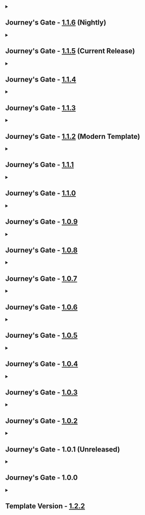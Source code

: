 <details close>
<summary><h2>
  Journey's Gate - <a href="">1.1.6</a> (Nightly)
</h2></summary><br>

- Additions
  - Mods
    - Fluidium - [1.3.1](https://www.curseforge.com/minecraft/mc-mods/fluidium/files/6854183)
  - Resourcepacks / Shaderpacks
    - none
- Updates
  - Modpack
    - none
  - Mods
    - Amendments - [2.0.6](https://www.curseforge.com/minecraft/mc-mods/amendments/files/6864192) -> [2.0.7](https://www.curseforge.com/minecraft/mc-mods/amendments/files/6869289)
    - KleeSlabs - [15.0.8](https://www.curseforge.com/minecraft/mc-mods/kleeslabs/files/6779704)  -> [15.0.9](https://www.curseforge.com/minecraft/mc-mods/kleeslabs/files/6868042)
  - Configs
    - none
  - Resourcepacks / Shaderpacks
    - none
- Fixes
  - none
- Reverts / Removals
  - Reverts
    - none
  - Removals
    - none
</details>

<details close>
<summary><h2>
  Journey's Gate - <a href="https://www.curseforge.com/minecraft/modpacks/abaddon-vanilla/files/6866451">1.1.5</a> (Current Release)
</h2></summary><br>

- Additions
  - Mods
    - Cascades - [1.0.4](https://modrinth.com/datapack/hybrid-beta/version/CbXjARnR)
    - Clayworks - [3.0.4](https://www.curseforge.com/minecraft/mc-mods/clayworks/files/6321200)
    - Eccentric Tome - [1.10.3](https://www.curseforge.com/minecraft/mc-mods/eccentric-tome/files/6011829)
    - Ender's Delight - [1.1.3](https://www.curseforge.com/minecraft/mc-mods/enders-delight/files/6474007)
    - Ender Trigon - [1.1.0](https://www.curseforge.com/minecraft/mc-mods/ender-trigon/files/5388736)
    - Friends&Foes - [3.0.9](https://www.curseforge.com/minecraft/mc-mods/friends-and-foes-forge/files/6354624)
    - Friends&Foes Flowery Mooblooms - [2.0.2](https://www.curseforge.com/minecraft/mc-mods/friends-and-foes-flowery-mooblooms-forge/files/5526965)
    - Golem Spawn Fix - [1.0.2](https://www.curseforge.com/minecraft/mc-mods/golem-spawn-fix/files/6467849)
    - My Nether's Delight - [1.8.0](https://www.curseforge.com/minecraft/mc-mods/my-nethers-delight/files/6529919)
    - Paxi - [4.0.0](https://www.curseforge.com/minecraft/mc-mods/paxi/files/4749994)
    - Pufferfish's Biome Dither - [0.1.0](https://www.curseforge.com/minecraft/mc-mods/puffish-biome-dither/files/6846187)
    - Savage & Ravage - [6.0.0](https://www.curseforge.com/minecraft/mc-mods/savage-and-ravage/files/6040963)
    - The Endergetic Expansion - [5.0.1](https://www.curseforge.com/minecraft/mc-mods/endergetic/files/6157658)
    - Wither Spawn Fix - [1.0.0](https://www.curseforge.com/minecraft/mc-mods/wither-spawn-fix/files/5509332)
    - Wither: Reincarnated - [1.0.5](https://www.curseforge.com/minecraft/mc-mods/wither-reincarnated/files/6835382)
    - You've Goat to be Kidding Me! - [1.3.6](https://www.curseforge.com/minecraft/mc-mods/goated/files/6749535)
  - Resourcepacks / Shaderpacks
    - CTOV - Longer Roads - [2.0.0](https://www.curseforge.com/minecraft/data-packs/ctov-longer-roads/files/6412913)
- Updates
  - Modpack
    - Abaddon Client - [1.2.0](https://github.com/Apollonu/Abaddon-Client/blob/main/CHANGELOG.md) -> [1.2.1](https://github.com/Apollonu/Abaddon-Client/blob/main/CHANGELOG.md)
  - Mods
    - Amendments - [1.2.19](https://www.curseforge.com/minecraft/mc-mods/amendments/files/6259599) -> [2.0.6](https://www.curseforge.com/minecraft/mc-mods/amendments/files/6864192)
    - Footprint Particle - [0.5.3](https://www.curseforge.com/minecraft/mc-mods/footprintparticle/files/6684366) -> [0.5.4b](https://www.curseforge.com/minecraft/mc-mods/footprintparticle/files/6863220)
    - Horseman - [1.3.9](https://www.curseforge.com/minecraft/mc-mods/horseman/files/6605523) -> [1.3.11](https://www.curseforge.com/minecraft/mc-mods/horseman/files/6828550)
    - KleeSlabs - [15.0.6](https://www.curseforge.com/minecraft/mc-mods/kleeslabs/files/6226684) -> [15.0.8](https://www.curseforge.com/minecraft/mc-mods/kleeslabs/files/6779704)
    - Moonlight Lib - [2.14.13](https://www.curseforge.com/minecraft/mc-mods/selene/files/6740431) -> [2.15.6](https://www.curseforge.com/minecraft/mc-mods/selene/files/6846127)
    - Shoulder Surfing Reloaded - [4.13.2](https://www.curseforge.com/minecraft/mc-mods/shoulder-surfing-reloaded/files/6744389) -> [4.14.1](https://www.curseforge.com/minecraft/mc-mods/shoulder-surfing-reloaded/files/6784150)
    - Simple Snowy Fix - [2.1.3](https://www.curseforge.com/minecraft/mc-mods/simple-snowy-fix-forge-fabric/files/6353157) -> [2.1.4](https://www.curseforge.com/minecraft/mc-mods/simple-snowy-fix-forge-fabric/files/6769209)
    - Snow! Real Magic! - [10.6.2](https://www.curseforge.com/minecraft/mc-mods/snow-real-magic/files/6531952) -> [10.6.4](https://www.curseforge.com/minecraft/mc-mods/snow-real-magic/files/6779427)
    - Spawn Animations - [1.10.1](https://www.curseforge.com/minecraft/mc-mods/spawn-animations-mod/files/6448104) -> [1.11.0](https://www.curseforge.com/minecraft/mc-mods/spawn-animations-mod/files/6855588)
    - Tide - [1.6.2](https://www.curseforge.com/minecraft/mc-mods/tide/files/6712795) -> [1.6.3](https://www.curseforge.com/minecraft/mc-mods/tide/files/6807872)
    - Undertale Death Screen - [1.0.3](https://www.curseforge.com/minecraft/mc-mods/undertale-death-screen/files/6409262) -> [1.2.2](https://www.curseforge.com/minecraft/mc-mods/undertale-death-screen/files/6809516)
  - Configs
    - [Bigger Better End Cities](https://www.curseforge.com/minecraft/mc-mods/bigger-better-end-cities) (Max Ships)
    - [Forgery](https://www.curseforge.com/minecraft/mc-mods/forgery) (Sheep)
    - [Friends&Foes](https://www.curseforge.com/minecraft/mc-mods/friends-and-foes-forge)
    - [Paxi](https://www.curseforge.com/minecraft/mc-mods/paxi)
    - [Savage & Ravage](https://www.curseforge.com/minecraft/mc-mods/savage-and-ravage) (Bad Omen)
    - [Shoulder Surfing Reloaded](https://www.curseforge.com/minecraft/mc-mods/shoulder-surfing-reloaded) (Update)
    - [Undertale Death Screen](https://www.curseforge.com/minecraft/mc-mods/undertale-death-screen)
    - [Wither: Reincarnated](https://www.curseforge.com/minecraft/mc-mods/wither-reincarnated) (HP)
  - Resourcepacks / Shaderpacks
    - none
- Fixes
  - Missing Mods (Configured, Mojang Logo Animation)
- Reverts / Removals
  - Reverts
    - none
  - Removals
    - none
</details>

<details close>
<summary><h2>
  Journey's Gate - <a href="https://www.curseforge.com/minecraft/modpacks/abaddon-vanilla/files/6761169">1.1.4</a>
</h2></summary><br>

- Additions
  - Mods
    - Status Effect Bars - [1.0.3](https://www.curseforge.com/minecraft/mc-mods/status-effect-bars-reforged/files/6671381)
  - Resourcepacks / Shaderpacks
    - none
- Updates
  - Modpack
    - Abaddon Client - [1.1.9](https://github.com/Apollonu/Abaddon-Client/blob/main/CHANGELOG.md) -> [1.2.0](https://github.com/Apollonu/Abaddon-Client/blob/main/CHANGELOG.md)
  - Mods
    - none
  - Configs
    - none
  - Resourcepacks / Shaderpacks
    - none
- Fixes
  - none
- Reverts / Removals
  - Reverts
    - none
  - Removals
    - none
</details>

<details close>
<summary><h2>
  Journey's Gate - <a href="https://www.curseforge.com/minecraft/modpacks/abaddon-vanilla/files/6756683">1.1.3</a>
</h2></summary><br>

- Additions
  - Mods
    - Blessfulled - [0.6](https://www.curseforge.com/minecraft/mc-mods/blessfulled/files/6624691)
    - Easel Does It! - [1.0.7](https://www.curseforge.com/minecraft/mc-mods/easel-does-it/files/6442916) + Blueprint - [7.1.3](https://www.curseforge.com/minecraft/mc-mods/blueprint/files/6408581)
    - Easy Anvils - [8.0.2](https://www.curseforge.com/minecraft/mc-mods/easy-anvils/files/5156621)
    - Fast Item Frames - [20.1.3](https://www.curseforge.com/minecraft/mc-mods/fast-item-frames/files/6670089)
    - Gallery - [1.0.3](https://www.curseforge.com/minecraft/mc-mods/gallery/files/6321203)
    - PotionLevelFix - [1.3.0](https://www.curseforge.com/minecraft/mc-mods/potionlevelfix/files/5787723)
    - Portfolio - [1.4.0](https://www.curseforge.com/minecraft/mc-mods/portfolio/files/5654124)
    - Skippy Pearls - [1.4.0](https://www.curseforge.com/minecraft/mc-mods/skippy-pearls/files/6252555)
    - ToroHealth Damage Indicators - [1.0.0](https://modrinth.com/mod/torohealth-damage-indicators-updated/version/1.20.1-forge-1)
    - Undertale Death Screen - [1.0.3](https://www.curseforge.com/minecraft/mc-mods/undertale-death-screen/files/6409262)
    - Vanilla Backport - [1.1.4.3](https://www.curseforge.com/minecraft/mc-mods/vanillabackport/files/6696334) + Platform [1.2.10.1](https://www.curseforge.com/minecraft/mc-mods/platform/files/6673724)
  - Resourcepacks / Shaderpacks
    - Gallery Portfolio Compat - [1.4.0](https://www.curseforge.com/minecraft/texture-packs/gallery-portfolio-compat/files/6499683)
    - Glowing Ender Dragon - [1.0.0](https://www.curseforge.com/minecraft/texture-packs/glowing-ender-dragon/files/4409148)
- Updates
  - Modpack
    - Abaddon Client - [1.1.8](https://github.com/Apollonu/Abaddon-Client/blob/main/CHANGELOG.md) -> [1.1.9](https://github.com/Apollonu/Abaddon-Client/blob/main/CHANGELOG.md)
  - Mods
    - Additional Placements - [2.2.2](https://www.curseforge.com/minecraft/mc-mods/additional-placements/files/6186584) -> [2.3.1](https://www.curseforge.com/minecraft/mc-mods/additional-placements/files/6596667)
    - Exposure - [1.7.13](https://www.curseforge.com/minecraft/mc-mods/exposure/files/6436177) -> [1.7.16](https://www.curseforge.com/minecraft/mc-mods/exposure/files/6655718)
    - Farmer's Delight - [1.2.7](https://www.curseforge.com/minecraft/mc-mods/farmers-delight/files/6154802) -> [1.2.8](https://www.curseforge.com/minecraft/mc-mods/farmers-delight/files/6597298)
    - FootprintParticle - [0.5.2](https://www.curseforge.com/minecraft/mc-mods/footprintparticle/files/5476636) -> [0.5.3](https://www.curseforge.com/minecraft/mc-mods/footprintparticle/files/6684366)
    - Horseman - [1.3.6](https://www.curseforge.com/minecraft/mc-mods/horseman/files/6485888) -> [1.3.9](https://www.curseforge.com/minecraft/mc-mods/horseman/files/6605523)
    - Lithostitched - [1.4.0](https://www.curseforge.com/minecraft/mc-mods/lithostitched/files/6070361) -> [1.4.11](https://www.curseforge.com/minecraft/mc-mods/lithostitched/files/6742615)
    - Moonlight Lib - [2.14.1](https://www.curseforge.com/minecraft/mc-mods/selene/files/6507197) -> [2.14.13](https://www.curseforge.com/minecraft/mc-mods/selene/files/6740431)
    - Scholar - [1.1.5](https://www.curseforge.com/minecraft/mc-mods/scholar/files/6368136) -> [1.1.5.1](https://www.curseforge.com/minecraft/mc-mods/scholar/files/6534456)
    - Shoulder Surfing Reloaded - [4.11.1](https://www.curseforge.com/minecraft/mc-mods/shoulder-surfing-reloaded/files/6499361) -> [4.13.2](https://www.curseforge.com/minecraft/mc-mods/shoulder-surfing-reloaded/files/6744389)
    - Snow Under Trees - [1.4.10](https://www.curseforge.com/minecraft/mc-mods/snow-under-trees/files/6378650) -> [1.4.12](https://www.curseforge.com/minecraft/mc-mods/snow-under-trees/files/6751711)
    - Snow! Real Magic! - [10.6.1](https://www.curseforge.com/minecraft/mc-mods/snow-real-magic/files/6270136) -> [10.6.2](https://www.curseforge.com/minecraft/mc-mods/snow-real-magic/files/6531952)
    - Supplementaries - [3.1.30](https://www.curseforge.com/minecraft/mc-mods/supplementaries/files/6463022) -> [3.1.36](https://www.curseforge.com/minecraft/mc-mods/supplementaries/files/6749363)
    - Tide - [1.5.0](https://www.curseforge.com/minecraft/mc-mods/tide/files/6106864) -> [1.6.2](https://www.curseforge.com/minecraft/mc-mods/tide/files/6712795)
  - Configs
    - [Aileron](https://www.curseforge.com/minecraft/mc-mods/aileron) (Cloud Height + Campfire Boost)
    - [Blessfulled](https://www.curseforge.com/minecraft/mc-mods/blessfulled/files/6624691) (Size)
    - [DefaultSettings](https://www.curseforge.com/minecraft/mc-mods/defaultsettings)
    - [Easy Anvils](https://www.curseforge.com/minecraft/mc-mods/easy-anvils)
    - [Fast Paintings](https://www.curseforge.com/minecraft/mc-mods/fast-paintings)
    - [Forgery](https://www.curseforge.com/minecraft/mc-mods/forgery)
    - [Gallery](https://www.curseforge.com/minecraft/mc-mods/gallery) (Disabled Selector)
    - [MidnightLib](https://www.curseforge.com/minecraft/mc-mods/midnightlib) (Button)
    - [Quark](https://www.curseforge.com/minecraft/mc-mods/quark) (Compreessed Blocks, Foxhound, Glass Item Frame, Wraith)
    - [Shoulder Surfing Reloaded](https://www.curseforge.com/minecraft/mc-mods/shoulder-surfing-reloaded) (Update)
    - [Supplemtaries](https://www.curseforge.com/minecraft/mc-mods/supplementaries) (Quiver)
    - [ToroHealth Damage Indicators](https://modrinth.com/mod/torohealth-damage-indicators-updated) (Offset, Damage)
  - Resourcepacks / Shaderpacks
    - none
- Fixes
  - none
- Reverts / Removals
  - Reverts
    - none
  - Removals
    - [Backport Paintings 1.21](https://www.curseforge.com/minecraft/mc-mods/paintings-1-21-backport)
    - [EMI Loot](https://www.curseforge.com/minecraft/mc-mods/emi-loot)
</details>

<details close>
<summary><h2>
  Journey's Gate - <a href="https://www.curseforge.com/minecraft/modpacks/abaddon-vanilla/files/6511099">1.1.2</a> (Modern Template)
</h2></summary><br>

- Additions
  - Mods
    - Better End Cities Vanilla - [1.0.0](https://www.curseforge.com/minecraft/mc-mods/better-end-cities-vanilla/files/5238542)
    - Better End Island - [2.0.6](https://www.curseforge.com/minecraft/mc-mods/yungs-better-end-island/files/5193815)
    - Better Nether Fortresses - [2.0.6](https://www.curseforge.com/minecraft/mc-mods/yungs-better-nether-fortresses/files/5193465)
    - Better Strongholds - [4.0.3](https://www.curseforge.com/minecraft/mc-mods/yungs-better-strongholds/files/4769083)
    - Bigger Better End Cities - [1.0.0](https://www.curseforge.com/minecraft/mc-mods/bigger-better-end-cities/files/5313081)
    - Carrot Rarity - [0.3](https://www.curseforge.com/minecraft/mc-mods/carrot-rarity/files/6078199)
    - ChoiceTheorem's Overhauled Village - [3.4.14](https://www.curseforge.com/minecraft/mc-mods/choicetheorems-overhauled-village/files/6459777) + Lithostitched - [1.4](https://www.curseforge.com/minecraft/mc-mods/lithostitched/files/6070361)
    - Farmer's Delight - [1.2.7](https://www.curseforge.com/minecraft/mc-mods/farmers-delight/files/6154802)
    - FootprintParticle - [0.5.2](https://www.curseforge.com/minecraft/mc-mods/footprintparticle/files/5476636)
    - Sidekick - [2.0.5](https://www.curseforge.com/minecraft/mc-mods/sidekick/files/4748867)
    - Smarter Farmers - [2.1.2](https://www.curseforge.com/minecraft/mc-mods/smarter-farmers-farmers-replant/files/6331323)
    - Spawn Animations - [1.10.1](https://www.curseforge.com/minecraft/mc-mods/spawn-animations-mod/files/6448104)
    - Tide - [1.5.0](https://www.curseforge.com/minecraft/mc-mods/tide/files/6106864)
  - Resourcepacks / Shaderpacks
    - none
- Updates
  - Modpack
    - Abaddon Client - [1.1.7](https://github.com/Apollonu/Abaddon-Client/blob/main/CHANGELOG.md) -> [1.1.8](https://github.com/Apollonu/Abaddon-Client/blob/main/CHANGELOG.md)
  - Mods
    - Amendments - [1.2.18](https://www.curseforge.com/minecraft/mc-mods/amendments/files/6181548) -> [1.2.19](https://www.curseforge.com/minecraft/mc-mods/amendments/files/6259599)
    - Bedspreads - [6.2.0](https://www.curseforge.com/minecraft/mc-mods/bedspreads/files/4597918) -> [6.3.0](https://www.curseforge.com/minecraft/mc-mods/bedspreads/files/6401865)
    - Exposure - [1.7.9](https://www.curseforge.com/minecraft/mc-mods/exposure/files/6194975) -> [1.7.13](https://www.curseforge.com/minecraft/mc-mods/exposure/files/6436177)
    - FLIB - [0.0.14](https://www.curseforge.com/minecraft/mc-mods/flib/files/5495793) -> [0.0.15](https://www.curseforge.com/minecraft/mc-mods/flib/files/6369719)
    - Fzzy Config - [0.6.5fix1](https://www.curseforge.com/minecraft/mc-mods/fzzy-config/files/6283847) -> [0.6.9](https://www.curseforge.com/minecraft/mc-mods/fzzy-config/files/6405142)
    - Horseman - [1.1.4](https://www.curseforge.com/minecraft/mc-mods/horseman/files/5681173) -> [1.3.6](https://www.curseforge.com/minecraft/mc-mods/horseman/files/6485888)
    - Kiwi - [11.8.30](https://www.curseforge.com/minecraft/mc-mods/kiwi/files/6184688) -> [11.8.31](https://www.curseforge.com/minecraft/mc-mods/kiwi/files/6466335)
    - Let Me Despawn - [1.4.4](https://www.curseforge.com/minecraft/mc-mods/let-me-despawn/files/5803583) -> [1.5.0](https://www.curseforge.com/minecraft/mc-mods/let-me-despawn/files/6311230)
    - Moonlight Lib - [2.13.73](https://www.curseforge.com/minecraft/mc-mods/selene/files/6301468) -> [2.14.1](https://www.curseforge.com/minecraft/mc-mods/selene/files/6507197)
    - Polymorph - [0.49.8](https://www.curseforge.com/minecraft/mc-mods/polymorph/files/5995253) -> [0.49.10](https://www.curseforge.com/minecraft/mc-mods/polymorph/files/6450982)
    - Pretty Rain - [1.1.0](https://www.curseforge.com/minecraft/mc-mods/pretty-rain/files/6195984) -> [1.1.3](https://www.curseforge.com/minecraft/mc-mods/pretty-rain/files/6411988)
    - Quark - [4.0-460](https://www.curseforge.com/minecraft/mc-mods/quark/files/5594847) -> [4.0-462](https://www.curseforge.com/minecraft/mc-mods/quark/files/6427817)
    - Scholar - [1.1.0](https://www.curseforge.com/minecraft/mc-mods/scholar/files/6300237) -> [1.1.5](https://www.curseforge.com/minecraft/mc-mods/scholar/files/6368136)
    - Simple Snowy Fix - [2.1.2](https://www.curseforge.com/minecraft/mc-mods/simple-snowy-fix-forge-fabric/files/6296542) -> [2.1.3](https://www.curseforge.com/minecraft/mc-mods/simple-snowy-fix-forge-fabric/files/6353157)
    - Shoulder Surfing Reloaded - [4.10.1](https://www.curseforge.com/minecraft/mc-mods/shoulder-surfing-reloaded/files/6268158) -> [4.11.1](https://www.curseforge.com/minecraft/mc-mods/shoulder-surfing-reloaded/files/6499361)
    - Snow Under Trees - [1.4.9](https://www.curseforge.com/minecraft/mc-mods/snow-under-trees/files/6173030) -> [1.4.10](https://www.curseforge.com/minecraft/mc-mods/snow-under-trees/files/6378650)
    - Supplementaries - [3.1.18](https://www.curseforge.com/minecraft/mc-mods/supplementaries/files/6228530) -> [3.1.30](https://www.curseforge.com/minecraft/mc-mods/supplementaries/files/6463022)
    - Variable Spawner Hardness - [1.4.0](https://www.curseforge.com/minecraft/mc-mods/variable-spawner-hardness/files/4593378) -> [1.4.2](https://www.curseforge.com/minecraft/mc-mods/variable-spawner-hardness/files/6407087)
    - Watut - [1.2.2](https://www.curseforge.com/minecraft/mc-mods/what-are-they-up-to/files/6299347) -> [1.2.3](https://www.curseforge.com/minecraft/mc-mods/what-are-they-up-to/files/6315241)
    - Zeta - [1.0-24](https://www.curseforge.com/minecraft/mc-mods/zeta/files/5597406) -> [1.0-30](https://www.curseforge.com/minecraft/mc-mods/zeta/files/6432578)
  - Configs
    - [Additional Placements](https://www.curseforge.com/minecraft/mc-mods/additional-placements) (Tags)
    - [Better Mineshafts](https://www.curseforge.com/minecraft/mc-mods/yungs-better-mineshafts-forge) (Minimum Y-Axis)
    - [Bigger Better End Cities](https://www.curseforge.com/minecraft/mc-mods/bigger-better-end-cities)
    - [FootprintParticle](https://www.curseforge.com/minecraft/mc-mods/footprintparticle)
    - [Illuminations](https://www.curseforge.com/minecraft/mc-mods/illuminations) (More Particles)
    - [Sparse Structures](https://www.curseforge.com/minecraft/mc-mods/ssr) (Less Spread)
    - [Spawn Animations](https://www.curseforge.com/minecraft/mc-mods/spawn-animations-mod)
    - [Tide](https://www.curseforge.com/minecraft/mc-mods/tide)
  - Resourcepacks / Shaderpacks
    - none
- Fixes
  - none
- Reverts / Removals
  - Reverts
    - none
  - Removals
    - [Dye Depot](https://www.curseforge.com/minecraft/mc-mods/dye-depot)
    - [Dye The World](https://www.curseforge.com/minecraft/mc-mods/dye-the-world)
</details>

<details close>
<summary><h2>
  Journey's Gate - <a href="https://www.curseforge.com/minecraft/modpacks/abaddon-vanilla/files/6302024">1.1.1</a>
</h2></summary><br>

- Additions
  - Mods
    - Dye Depot - [1.0.0](https://www.curseforge.com/minecraft/mc-mods/dye-depot/files/5204263)
    - Dye The World - [1.1.2](https://www.curseforge.com/minecraft/mc-mods/dye-the-world/files/6130309)
    - Experimental Settings Disabler - [3.0](https://www.curseforge.com/minecraft/mc-mods/experimental-settings-disabler/files/4815025)
    - Simple Snowy Fix - [2.1.2](https://www.curseforge.com/minecraft/mc-mods/simple-snowy-fix-forge-fabric/files/6296542)
  - Resourcepacks / Shaderpacks
    - none
- Updates
  - Modpack
    - Abaddon Client - [1.1.7](https://github.com/Apollonu/Abaddon-Client/blob/main/CHANGELOG.md)
  - Mods
    - Fzzy Config - [0.6.5-fix1](https://www.curseforge.com/minecraft/mc-mods/fzzy-config/files/6283847)
    - Kiwi - [11.8.30](https://www.curseforge.com/minecraft/mc-mods/kiwi/files/6184688)
    - KleeSlabs - [15.0.6](https://www.curseforge.com/minecraft/mc-mods/kleeslabs/files/6226684)
    - Moonlight Lib - [2.13.73](https://www.curseforge.com/minecraft/mc-mods/selene/files/6301468)
    - Scholar - [1.1.0](https://www.curseforge.com/minecraft/mc-mods/scholar/files/6300237)
    - Shoulder Surfing Reloaded - [4.10.1](https://www.curseforge.com/minecraft/mc-mods/shoulder-surfing-reloaded/files/6268158)
    - Snow! Real Magic! - [10.6.1](https://www.curseforge.com/minecraft/mc-mods/snow-real-magic/files/6270136)
    - Soul fire'd - [4.0.11](https://www.curseforge.com/minecraft/mc-mods/soul-fire-d/files/6248077)
    - Supplementaries - [3.1.18](https://www.curseforge.com/minecraft/mc-mods/supplementaries/files/6228530)
    - Watut- [1.2.2](https://www.curseforge.com/minecraft/mc-mods/what-are-they-up-to/files/6299347)
  - Configs
    - [Quark](https://www.curseforge.com/minecraft/mc-mods/quark)
    - [Supplementaries](https://www.curseforge.com/minecraft/mc-mods/supplementaries)
  - Resourcepacks / Shaderpacks
    - none
- Fixes
  - none
- Reverts / Removals
  - Reverts
    - none
  - Removals
    - [TerraBlender](https://www.curseforge.com/minecraft/mc-mods/terrablender)
</details>

<details close>
<summary><h2>
  Journey's Gate - <a href="https://www.curseforge.com/minecraft/modpacks/abaddon-vanilla/files/6228246">1.1.0</a>
</h2></summary><br>

- Additions
  - Mods
    - none
  - Resourcepacks / Shaderpacks
    - none
- Updates
  - Modpack
    - none
  - Mods
    - none
  - Configs
    - none
  - Resourcepacks / Shaderpacks
    - none
- Fixes
  - none
- Reverts / Removals
  - Reverts
    - [Nightosphere](https://modrinth.com/datapack/nightosphere)
  - Removals
    - none
</details>

<details close>
<summary><h2>
  Journey's Gate - <a href="https://www.curseforge.com/minecraft/modpacks/abaddon-vanilla/files/6217923">1.0.9</a>
</h2></summary><br>

- Additions
  - Mods
    - [Amplified Nether](https://www.curseforge.com/minecraft/mc-mods/amplified-nether)
    - [Better Dungeons](https://www.curseforge.com/minecraft/mc-mods/yungs-better-dungeons) + [YUNG's API](https://www.curseforge.com/minecraft/mc-mods/yungs-api)
    - [Better Mineshafts](https://www.curseforge.com/minecraft/mc-mods/yungs-better-mineshafts-forge)
    - [Better Ocean Monuments](https://www.curseforge.com/minecraft/mc-mods/yungs-better-ocean-monuments)
    - Carry On
  - Resourcepacks / Shaderpacks
    - none
- Updates
  - Modpack
    - Abaddon Client - [1.1.6](https://github.com/Apollonu/Abaddon-Client/blob/main/CHANGELOG.md)
  - Mods
    - [Additional Placements](https://www.curseforge.com/minecraft/mc-mods/additional-placements)
    - [Amendments](https://www.curseforge.com/minecraft/mc-mods/amendments)
    - [Exposure](https://www.curseforge.com/minecraft/mc-mods/exposure)
    - [Snow Under Trees](https://www.curseforge.com/minecraft/mc-mods/snow-under-trees)
  - Configs
    - [Better Dungeons](https://www.curseforge.com/minecraft/mc-mods/yungs-better-dungeons)
    - [Carry On](https://www.curseforge.com/minecraft/mc-mods/carry-on)
    - [Quark](https://www.curseforge.com/minecraft/mc-mods/quark)
    - [Sparse Structures](https://www.curseforge.com/minecraft/mc-mods/ssr)
    - [Supplementaries](https://www.curseforge.com/minecraft/mc-mods/supplementaries)
  - Resourcepacks / Shaderpacks
    - none
- Fixes
  - none
- Reverts / Removals
  - Reverts
    - none
  - Removals
    - [Better Beacons](https://www.curseforge.com/minecraft/bukkit-plugins/better-beacons)
    - [Nightosphere](https://modrinth.com/datapack/nightosphere)
    - [No See, No Tick](https://www.curseforge.com/minecraft/mc-mods/no-see-no-tick)
</details>

<details close>
<summary><h2>
  Journey's Gate - <a href="https://www.curseforge.com/minecraft/modpacks/abaddon-vanilla/files/6148432">1.0.8</a>
</h2></summary><br>

- Additions
  - Mods
    - [Aileron](https://www.curseforge.com/minecraft/mc-mods/aileron)
  - Resourcepacks / Shaderpacks
    - none
- Updates
  - Modpack
    - Abaddon Client - [1.1.5](https://github.com/Apollonu/Abaddon-Client/blob/main/CHANGELOG.md)
  - Mods
    - [Amendments](https://www.curseforge.com/minecraft/mc-mods/amendments)
    - [Cobweb](https://www.curseforge.com/minecraft/mc-mods/cobweb)
    - [Etched](https://www.curseforge.com/minecraft/mc-mods/etched)
    - [Kiwi](https://www.curseforge.com/minecraft/mc-mods/kiwi)
    - [KleeSlabs](https://www.curseforge.com/minecraft/mc-mods/kleeslabs)
    - [Polymorph](https://www.curseforge.com/minecraft/mc-mods/polymorph)
    - [Soul fire'd](https://www.curseforge.com/minecraft/mc-mods/soul-fire-d)
    - [Snow Under Trees](https://www.curseforge.com/minecraft/mc-mods/snow-under-trees)
    - [Snow! Real Magic!](https://www.curseforge.com/minecraft/mc-mods/snow-real-magic)
    - [Supplementaries](https://www.curseforge.com/minecraft/mc-mods/supplementaries)
  - Configs
    - [Aileron](https://www.curseforge.com/minecraft/mc-mods/aileron)
    - [Quark](https://www.curseforge.com/minecraft/mc-mods/quark)
    - [Supplementaries](https://www.curseforge.com/minecraft/mc-mods/supplementaries)
  - Resourcepacks / Shaderpacks
    - none
- Fixes
  - none
- Reverts / Removals
  - Reverts
    - none
  - Removals
    - none
</details>

<details close>
<summary><h2>
  Journey's Gate - <a href="https://www.curseforge.com/minecraft/modpacks/abaddon-vanilla/files/6105034">1.0.7</a>
</h2></summary><br>

- Additions
  - Mods
    - [No See, No Tick](https://www.curseforge.com/minecraft/mc-mods/no-see-no-tick)
    - [Nullscape](https://www.curseforge.com/minecraft/mc-mods/nullscape)
  - Resourcepacks / Shaderpacks
    - none
- Updates
  - Modpack
    - Abaddon Client - [1.1.4](https://github.com/Apollonu/Abaddon-Client/blob/main/CHANGELOG.md)
  - Mods
    - [Additional Placements](https://www.curseforge.com/minecraft/mc-mods/additional-placements)
  - Configs
    - [Additional Placements](https://www.curseforge.com/minecraft/mc-mods/additional-placements)
    - [Better Days](https://www.curseforge.com/minecraft/mc-mods/betterdays)
    - [Forgery](https://www.curseforge.com/minecraft/mc-mods/forgery)
    - [Quark](https://www.curseforge.com/minecraft/mc-mods/quark)
    - [Supplementaries](https://www.curseforge.com/minecraft/mc-mods/supplementaries)
  - Resourcepacks / Shaderpacks
    - none
- Fixes
  - Checker Block
- Reverts / Removals
  - Reverts
    - none
  - Removals
    - none
</details>

<details close>
<summary><h2>
  Journey's Gate - <a href="https://www.curseforge.com/minecraft/modpacks/abaddon-vanilla/files/6057090">1.0.6</a>
</h2></summary><br>

- Additions
  - Mods
    - none
  - Resourcepacks / Shaderpacks
    - none
- Updates
  - Modpack
    - Abaddon Client - [1.1.3](https://github.com/Apollonu/Abaddon-Client/blob/main/CHANGELOG.md)
  - Mods
    - [Detected setBlock Be Gone](https://www.curseforge.com/minecraft/mc-mods/detected-setblock-be-gone)
  - Configs
    - [Additional Placements](https://www.curseforge.com/minecraft/mc-mods/additional-placements)
    - [Zeta](https://www.curseforge.com/minecraft/mc-mods/zeta) (Crashes)
  - Resourcepacks / Shaderpacks
    - none
- Fixes
  - none
- Reverts / Removals
  - Reverts
    - none
  - Removals
    - [Deeper Caves](https://www.curseforge.com/minecraft/mc-mods/deeper-caves) (MCCreator)
    - [Item Obliterator](https://www.curseforge.com/minecraft/mc-mods/item-obliterator)
    - [River Redux](https://www.curseforge.com/minecraft/mc-mods/river-redux)
</details>

<details close>
<summary><h2>
  Journey's Gate - <a href="https://www.curseforge.com/minecraft/modpacks/abaddon-vanilla/files/6044229">1.0.5</a>
</h2></summary><br>

- Additions
  - Mods
    - none
  - Resourcepacks / Shaderpacks
    - none
- Updates
  - Modpack
    - none
  - Mods
    - none
  - Configs
    - [Additional Placements](https://www.curseforge.com/minecraft/mc-mods/additional-placements) (Tooltips)
  - Resourcepacks / Shaderpacks
    - none
- Fixes
  - none
- Reverts / Removals
  - Reverts
    - none
  - Removals
    - none
</details>

<details close>
<summary><h2>
  Journey's Gate - <a href="https://www.curseforge.com/minecraft/modpacks/abaddon-vanilla/files/6026131">1.0.4</a>
</h2></summary><br>

- Additions
  - Mods
    - [BetterBurning](https://www.curseforge.com/minecraft/mc-mods/better-burning)
    - [Deeper Caves](https://www.curseforge.com/minecraft/mc-mods/deeper-caves)
    - [Item Obliterator](https://www.curseforge.com/minecraft/mc-mods/item-obliterator)
    - [Nightoshpere](https://modrinth.com/datapack/nightosphere)
    - [Watut](https://www.curseforge.com/minecraft/mc-mods/what-are-they-up-to)
  - Resourcepacks / Shaderpacks
    - none
- Updates
  - Modpack
    - Abaddon Client [1.1.2](https://github.com/Apollonu/Abaddon-Client/blob/main/CHANGELOG.md)
  - Mods
    - none
  - Configs
    - [Item Obliterator](https://www.curseforge.com/minecraft/mc-mods/item-obliterator)
  - Resourcepacks / Shaderpacks
    - none
- Fixes
  - none
- Reverts / Removals
  - Reverts
    - none
  - Removals
    - none
</details>

<details close>
<summary><h2>
  Journey's Gate - <a href="https://www.curseforge.com/minecraft/modpacks/abaddon-vanilla/files/6022843">1.0.3</a>
</h2></summary><br>

- Additions
  - Mods
    - none
  - Resourcepacks / Shaderpacks
    - [Miniature Shader](https://www.curseforge.com/minecraft/shaders/miniature-shader)
- Updates
  - Modpack
    - none
  - Mods
    - none
  - Configs
    - [Default Options](https://www.curseforge.com/minecraft/mc-mods/default-options) (Controls)
  - Resourcepacks / Shaderpacks
    - none
- Fixes
  - none
- Reverts / Removals
  - Reverts
    - none
  - Removals
    - none
</details>

<details close>
<summary><h2>
  Journey's Gate - <a href="https://www.curseforge.com/minecraft/modpacks/abaddon-vanilla/files/6020368">1.0.2</a>
</h2></summary><br>

- Additions
  - Mods
    - All 56
  - Resourcepacks / Shaderpacks
    - none
- Updates
  - Modpack
    - Abaddon Client - [1.1.0](https://github.com/Apollonu/Abaddon-Client/blob/main/CHANGELOG.md)
  - Mods
    - none
  - Configs
    - none
  - Resourcepacks / Shaderpacks
    - none
- Fixes
  - none
- Reverts / Removals
  - Reverts
    - none
  - Removals
    - none
</details>

<details close>
<summary><h2>
  Journey's Gate - 1.0.1 (Unreleased)
</h2></summary><br>

- Additions
  - Mods
    - [Customizable Elytra](https://www.curseforge.com/minecraft/mc-mods/customizable-elytra)
    - [Fast Leaf Decay](https://www.curseforge.com/minecraft/mc-mods/fast-leaf-decay)
    - [HT's TreeChop](https://www.curseforge.com/minecraft/mc-mods/treechop)
    - [Ocean Floor](https://www.curseforge.com/minecraft/mc-mods/ocean-floor-clay-sand-and-dirt)
    - [Regrowth](https://www.curseforge.com/minecraft/mc-mods/regrowth)
    - [River Redux](https://www.curseforge.com/minecraft/mc-mods/river-redux)
    - [ShieldBanner Fix](https://www.curseforge.com/minecraft/mc-mods/shield-banner-fix)
    - [Stony Cliffs Are Cool](https://www.curseforge.com/minecraft/mc-mods/stony-cliffs-are-cool)
    - [Tumbleweed](https://www.curseforge.com/minecraft/mc-mods/tumbleweed)
  - Resourcepacks / Shaderpacks
    - none
- Updates
  - Modpack
    - none
  - Mods
    - Client
  - Configs
    - none
  - Resourcepacks / Shaderpacks
    - none
- Fixes
  - Customizable Elytra w/ 3D Skin Layers
- Reverts / Removals
  - Reverts
    - none
  - Removals
    - [Elytra Trims](https://www.curseforge.com/minecraft/mc-mods/elytra-trims)
</details>

<details close>
<summary><h2>
  Journey's Gate - 1.0.0
</h2></summary><br>

- Additions
  - Mods
    - none
  - Resourcepacks / Shaderpacks
    - none
- Updates
  - Modpack
    - none
  - Mods
    - none
  - Configs
    - Only Modified
  - Resourcepacks / Shaderpacks
    - none
- Fixes
  - none
- Reverts / Removals
  - Reverts
    - none
  - Removals
    - [PBOSB](https://www.curseforge.com/minecraft/mc-mods/pbosb-projectiles-bounce-off-slime-blocks)
</details>

<details close>
<summary><h2>
  Template Version - <a href="">1.2.2</a>
</h2></summary><br>

- Additions
  - Mods
    - none - 0.0.0
  - Resourcepacks / Shaderpacks
    - none - 0.0.0
- Updates
  - Modpack
    - none
  - Mods
    - none 0.0.0 -> 0.0.0
  - Configs
    - none (?)
  - Resourcepacks / Shaderpacks
    - none 0.0.0 -> 0.0.0
- Fixes
  - none
- Reverts / Removals
  - Reverts
    - none
  - Removals
    - none
</details>
